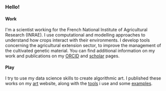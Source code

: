 ### Hello!

#### Work

I'm a scientist working for the French National Institute of Agricultural Research (INRAE). I use computational and modelling approaches to understand how crops interact with their environments. I develop tools concerning the agricultural extension sector, to improve the management of the cultivated genetic material. You can find additional information on my work and publications on my [ORCID](https://orcid.org/0000-0001-7225-936X) and [scholar](https://scholar.google.fr/citations?user=pUJ5yisAAAAJ&hl=fr) pages.

#### Play

I try to use my data science skills to create algorithmic art. I published these works on my [art](https://art.casadebaig.net) website, along with the [tools](https://github.com/picasa/generate) i use and some [examples](https://github.com/picasa/generative_examples).
